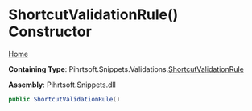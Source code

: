 # ShortcutValidationRule\(\) Constructor

[Home](../../../../../README.md)

**Containing Type**: Pihrtsoft\.Snippets\.Validations\.[ShortcutValidationRule](../README.md)

**Assembly**: Pihrtsoft\.Snippets\.dll

```csharp
public ShortcutValidationRule()
```

